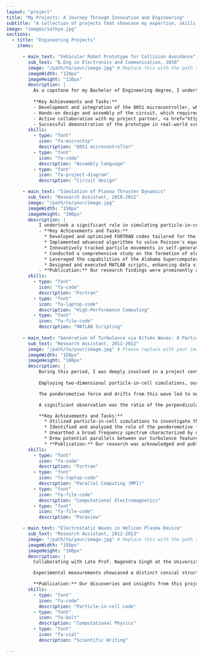 ```yaml
---
layout: "project"
title: "My Projects: A Journey Through Innovation and Engineering"
subtitle: "A collection of projects that showcase my expertise, skills, and dedication to the field of engineering and technology."
image: "images/sathya.jpg"
sections:
  - title: "Engineering Projects"
    items:

      - main_text: "Vehicular Robot Prototype for Collision Avoidance"
        sub_text: "B.Eng in Electronics and Communication, 2010"
        image: "/path/to/your/image.jpg" # Replace this with the path to your project image if you have one
        imageWidth: "120px"
        imageHeight: "120px"
        description: |
          As a capstone for my Bachelor of Engineering degree, I undertook a project that involved the development of a prototype for a vehicular robot. The primary objective was to ensure collision avoidance using advanced electronic components and programming methodologies. 
          
          **Key Achievements and Tasks:**
          - Development and integration of the 8051 microcontroller, which was programmed using Assembly language and HDL Verilog.
          - Hands-on design and assembly of the circuit, which required meticulous soldering techniques to ensure the system's durability and functionality.
          - Active collaboration with my project partner, <a href="https://www.linkedin.com/in/praveenranganath/" target="_blank">Praveen</a>, fostering an environment of teamwork.
          - Successful demonstration of the prototype in real-world scenarios.
        skills:
          - type: "font"
            icon: "fa-microchip"
            description: "8051 microcontroller"
          - type: "font"
            icon: "fa-code"
            description: "Assembly language"
          - type: "font"
            icon: "fa-project-diagram"
            description: "Circuit design"

      - main_text: "Simulation of Plasma Thruster Dynamics"
        sub_text: "Research Assistant, 2010-2012"
        image: "/path/to/your/image.jpg"
        imageWidth: "150px"
        imageHeight: "100px"
        description: |
            I undertook a significant role in simulating particle-in-cell dynamics of a plasma thruster during my tenure as a research assistant at the University of Alabama. Under the guidance of Late Prof. Nagendra Singh, I delved deep into several technical aspects of plasma dynamics and thruster simulation. The following highlights capture the essence of my work and contributions:
            - **Key Achievements and Tasks:**
              * Developed and optimized FORTRAN codes tailored for the simulation.
              * Implemented advanced algorithms to solve Poisson's equations.
              * Innovatively tracked particle movements in self-generated electrostatic fields.
              * Conducted a comprehensive study on the formation of electric double layers in helicon plasma devices.
              * Leveraged the capabilities of the Alabama Supercomputer for high-performance computing tasks, ensuring accurate and timely simulation results.
              * Designed and executed MATLAB scripts, enhancing data visualization and processing of extensive simulation datasets.
            - **Publication:** Our research findings were prominently acknowledged and were published in the prestigious <a href="https://pubs.aip.org/aip/pop/article-abstract/19/9/093507/910187/Numerical-simulation-of-current-free-double-layers" target="_blank">Physics of Plasmas</a> journal in 2012. 
        skills:
          - type: "font"
            icon: "fa-code"
            description: "Fortran"
          - type: "font"
            icon: "fa-laptop-code"
            description: "High-Performance Computing"
          - type: "font"
            icon: "fa-file-code"
            description: "MATLAB Scripting"
            
      - main_text: "Generation of Turbulence via Alfvén Waves: A Particle-in-Cell Simulation Approach"
        sub_text: "Research Assistant, 2011-2012"
        image: "/path/to/your/image.jpg" # Please replace with your image path if you have one
        imageWidth: "150px"
        imageHeight: "100px"
        description: |
            During this period, I was deeply involved in a project centered on electromagnetic particle-in-cell simulation with a focus on Alfvén wave. The core aim was to decipher the Alfvén wave structures, a pivotal phenomenon with applications in understanding solar dynamics.
            
            Employing two-dimensional particle-in-cell simulations, our project delved into the turbulence generated from small-scale dispersive Alfvén and electrostatic waves, driven by a large-scale standing shear Alfvén wave (LS-SAW). This standing wave, set up by reflecting a propagating LS-SAW, resulted in significant plasma density modifications. 

            The ponderomotive force and drifts from this wave led to non-thermal features in the plasma. Intriguingly, parametric instabilities combined with these features birthed both electromagnetic and electrostatic waves, giving rise to a broad frequency spectrum. This spectrum showcased peaks at specific perpendicular wave numbers, suggesting a non-local parametric decay.

            A significant observation was the ratio of the perpendicular electric to magnetic field amplitude in a standing-wave supported density cavity. Our findings showed potential alignment with characteristics observed from satellite data in space plasmas.

            **Key Achievements and Tasks:**
              * Utilized particle-in-cell simulations to investigate the turbulence arising from Alfvén waves.
              * Identified and analyzed the role of the ponderomotive force in creating density modifications.
              * Unearthed a broad frequency spectrum characterized by distinct wave numbers, hinting at non-local parametric decay.
              * Drew potential parallels between our turbulence features and satellite observations in space plasmas.
              * **Publication:** Our research was acknowledged and published in the prestigious <a href="https://pubs.aip.org/aip/pop/article-abstract/19/12/122303/282602/Plasma-turbulence-driven-by-transversely-large" target="_blank">Physics of Plasmas</a> journal.
        skills:
          - type: "font"
            icon: "fa-code"
            description: "Fortran"
          - type: "font"
            icon: "fa-laptop-code"
            description: "Parallel Computing (MPI)"
          - type: "font"
            icon: "fa-file-code"
            description: "Computational Electromagnetics"
          - type: "font"
            icon: "fa-file-code"
            description: "Paraview"

      - main_text: "Electrostatic Waves in Helicon Plasma Device"
        sub_text: "Research Assistant, 2012-2013"
        image: "/path/to/your/image.jpg" # Replace this with the path to your project image if you have one
        imageWidth: "150px"
        imageHeight: "100px"
        description: |
          Collaborating with Late Prof. Nagendra Singh at the University of Alabama in Huntsville, I utilized the electrostatic particle-in-cell code from my earlier projects to delve into the fascinating phenomena of electrostatic waves in a helicon plasma device. 

          Experimental measurements showcased a distinct conical structure in the plasma density within the plasma plume of the helicon device. This study revealed the generation of primarily ion Bernstein modes in high-density regions. Our findings particularly emphasized the impact of plasma waves generated by radial ion beams on the overall plasma plume structure, resulting in magnetic field-aligned striations near the conical density surface.

          **Publication:** Our discoveries and insights from this project found their way to the renowned <a href="https://pubs.aip.org/aip/pop/article-abstract/20/3/032111/378892/Waves-generated-in-the-plasma-plume-of-helicon" target="_blank">Physics of Plasmas</a> journal in 2013.
        skills:
          - type: "font"
            icon: "fa-code"
            description: "Particle-in-cell code"
          - type: "font"
            icon: "fa-bolt"
            description: "Computational Physics"
          - type: "font"
            icon: "fa-vial"
            description: "Scientific Writing"

---
```


